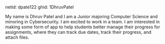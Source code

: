 netid: dpate122
ghid: 1DhruvPatel

My name is Dhruv Patel and I am a Junior majoring Computer Science and minoring in Cybersecurity. I am excited to work in a team. I am interested in making some form of app to help students better manage their progress for assignments, where they can track due dates, track their progress, and attach files.
